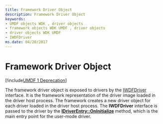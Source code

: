 ```yaml
---
title: Framework Driver Object
description: Framework Driver Object
keywords:
- UMDF objects WDK , driver objects
- framework objects WDK UMDF , driver objects
- driver objects WDK UMDF
- IWDFDriver
ms.date: 04/20/2017
---
```


# Framework Driver Object


[!include[UMDF 1 Deprecation](../includes/umdf-1-deprecation.md)]

The framework driver object is exposed to drivers by the [IWDFDriver](/windows-hardware/drivers/ddi/wudfddi/nn-wudfddi-iwdfdriver) interface. It is the framework representation of the driver image loaded in the driver host process. The framework creates a new driver object for each driver loaded in the driver host process. The **IWDFDriver** interface is passed to the driver by the [**IDriverEntry::OnInitialize**](/windows-hardware/drivers/ddi/wudfddi/nf-wudfddi-idriverentry-oninitialize) method, which is the main entry point for the user-mode driver.

 

